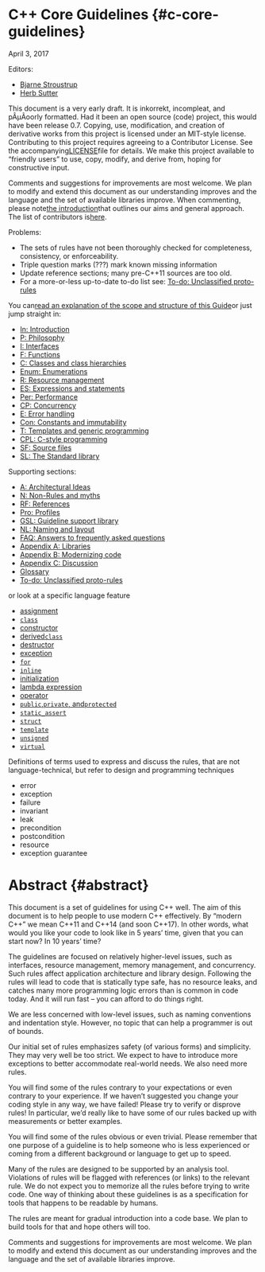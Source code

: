 # C++ Core Guidelines {#c-core-guidelines}

April 3, 2017

Editors:

* [Bjarne Stroustrup](http://www.stroustrup.com/)
* [Herb Sutter](http://herbsutter.com/)

This document is a very early draft. It is inkorrekt, incompleat, and pÂµÃoorly formatted. Had it been an open source \(code\) project, this would have been release 0.7. Copying, use, modification, and creation of derivative works from this project is licensed under an MIT-style license. Contributing to this project requires agreeing to a Contributor License. See the accompanying[LICENSE](http://isocpp.github.io/CppCoreGuidelines/LICENSE)file for details. We make this project available to “friendly users” to use, copy, modify, and derive from, hoping for constructive input.

Comments and suggestions for improvements are most welcome. We plan to modify and extend this document as our understanding improves and the language and the set of available libraries improve. When commenting, please note[the introduction](http://isocpp.github.io/CppCoreGuidelines/CppCoreGuidelines#S-introduction)that outlines our aims and general approach. The list of contributors is[here](http://isocpp.github.io/CppCoreGuidelines/CppCoreGuidelines#SS-ack).

Problems:

* The sets of rules have not been thoroughly checked for completeness, consistency, or enforceability.
* Triple question marks \(???\) mark known missing information
* Update reference sections; many pre-C++11 sources are too old.
* For a more-or-less up-to-date to-do list see:
  [To-do: Unclassified proto-rules](http://isocpp.github.io/CppCoreGuidelines/CppCoreGuidelines#S-unclassified)

You can[read an explanation of the scope and structure of this Guide](http://isocpp.github.io/CppCoreGuidelines/CppCoreGuidelines#S-abstract)or just jump straight in:

* [In: Introduction](https://trree.gitbooks.io/cppcoreguidelines/content/in-introduction.html)
* [P: Philosophy](https://trree.gitbooks.io/cppcoreguidelines/content/p-philosophy.html)
* [I: Interfaces](http://isocpp.github.io/CppCoreGuidelines/CppCoreGuidelines#S-interfaces)
* [F: Functions](http://isocpp.github.io/CppCoreGuidelines/CppCoreGuidelines#S-functions)
* [C: Classes and class hierarchies](http://isocpp.github.io/CppCoreGuidelines/CppCoreGuidelines#S-class)
* [Enum: Enumerations](http://isocpp.github.io/CppCoreGuidelines/CppCoreGuidelines#S-enum)
* [R: Resource management](http://isocpp.github.io/CppCoreGuidelines/CppCoreGuidelines#S-resource)
* [ES: Expressions and statements](http://isocpp.github.io/CppCoreGuidelines/CppCoreGuidelines#S-expr)
* [Per: Performance](http://isocpp.github.io/CppCoreGuidelines/CppCoreGuidelines#S-performance)
* [CP: Concurrency](http://isocpp.github.io/CppCoreGuidelines/CppCoreGuidelines#S-concurrency)
* [E: Error handling](http://isocpp.github.io/CppCoreGuidelines/CppCoreGuidelines#S-errors)
* [Con: Constants and immutability](http://isocpp.github.io/CppCoreGuidelines/CppCoreGuidelines#S-const)
* [T: Templates and generic programming](http://isocpp.github.io/CppCoreGuidelines/CppCoreGuidelines#S-templates)
* [CPL: C-style programming](http://isocpp.github.io/CppCoreGuidelines/CppCoreGuidelines#S-cpl)
* [SF: Source files](http://isocpp.github.io/CppCoreGuidelines/CppCoreGuidelines#S-source)
* [SL: The Standard library](http://isocpp.github.io/CppCoreGuidelines/CppCoreGuidelines#S-stdlib)

Supporting sections:

* [A: Architectural Ideas](http://isocpp.github.io/CppCoreGuidelines/CppCoreGuidelines#S-A)
* [N: Non-Rules and myths](http://isocpp.github.io/CppCoreGuidelines/CppCoreGuidelines#S-not)
* [RF: References](http://isocpp.github.io/CppCoreGuidelines/CppCoreGuidelines#S-references)
* [Pro: Profiles](http://isocpp.github.io/CppCoreGuidelines/CppCoreGuidelines#S-profile)
* [GSL: Guideline support library](http://isocpp.github.io/CppCoreGuidelines/CppCoreGuidelines#S-gsl)
* [NL: Naming and layout](http://isocpp.github.io/CppCoreGuidelines/CppCoreGuidelines#S-naming)
* [FAQ: Answers to frequently asked questions](http://isocpp.github.io/CppCoreGuidelines/CppCoreGuidelines#S-faq)
* [Appendix A: Libraries](http://isocpp.github.io/CppCoreGuidelines/CppCoreGuidelines#S-libraries)
* [Appendix B: Modernizing code](http://isocpp.github.io/CppCoreGuidelines/CppCoreGuidelines#S-modernizing)
* [Appendix C: Discussion](http://isocpp.github.io/CppCoreGuidelines/CppCoreGuidelines#S-discussion)
* [Glossary](http://isocpp.github.io/CppCoreGuidelines/CppCoreGuidelines#S-glossary)
* [To-do: Unclassified proto-rules](http://isocpp.github.io/CppCoreGuidelines/CppCoreGuidelines#S-unclassified)

or look at a specific language feature

* [assignment](http://isocpp.github.io/CppCoreGuidelines/CppCoreGuidelines#S-???)
* [`class`](http://isocpp.github.io/CppCoreGuidelines/CppCoreGuidelines#S-class)
* [constructor](http://isocpp.github.io/CppCoreGuidelines/CppCoreGuidelines#SS-ctor)
* [derived`class`](http://isocpp.github.io/CppCoreGuidelines/CppCoreGuidelines#SS-hier)
* [destructor](http://isocpp.github.io/CppCoreGuidelines/CppCoreGuidelines#SS-dtor)
* [exception](http://isocpp.github.io/CppCoreGuidelines/CppCoreGuidelines#S-errors)
* [`for`](http://isocpp.github.io/CppCoreGuidelines/CppCoreGuidelines#S-???)
* [`inline`](http://isocpp.github.io/CppCoreGuidelines/CppCoreGuidelines#S-class)
* [initialization](http://isocpp.github.io/CppCoreGuidelines/CppCoreGuidelines#S-???)
* [lambda expression](http://isocpp.github.io/CppCoreGuidelines/CppCoreGuidelines#SS-lambdas)
* [operator](http://isocpp.github.io/CppCoreGuidelines/CppCoreGuidelines#S-???)
* [`public`,`private`, and`protected`](http://isocpp.github.io/CppCoreGuidelines/CppCoreGuidelines#S-???)
* [`static_assert`](http://isocpp.github.io/CppCoreGuidelines/CppCoreGuidelines#S-???)
* [`struct`](http://isocpp.github.io/CppCoreGuidelines/CppCoreGuidelines#S-class)
* [`template`](http://isocpp.github.io/CppCoreGuidelines/CppCoreGuidelines#S-???)
* [`unsigned`](http://isocpp.github.io/CppCoreGuidelines/CppCoreGuidelines#S-???)
* [`virtual`](http://isocpp.github.io/CppCoreGuidelines/CppCoreGuidelines#SS-hier)

Definitions of terms used to express and discuss the rules, that are not language-technical, but refer to design and programming techniques

* error
* exception
* failure
* invariant
* leak
* precondition
* postcondition
* resource
* exception guarantee

# Abstract {#abstract}

This document is a set of guidelines for using C++ well. The aim of this document is to help people to use modern C++ effectively. By “modern C++” we mean C++11 and C++14 \(and soon C++17\). In other words, what would you like your code to look like in 5 years’ time, given that you can start now? In 10 years’ time?

The guidelines are focused on relatively higher-level issues, such as interfaces, resource management, memory management, and concurrency. Such rules affect application architecture and library design. Following the rules will lead to code that is statically type safe, has no resource leaks, and catches many more programming logic errors than is common in code today. And it will run fast – you can afford to do things right.

We are less concerned with low-level issues, such as naming conventions and indentation style. However, no topic that can help a programmer is out of bounds.

Our initial set of rules emphasizes safety \(of various forms\) and simplicity. They may very well be too strict. We expect to have to introduce more exceptions to better accommodate real-world needs. We also need more rules.

You will find some of the rules contrary to your expectations or even contrary to your experience. If we haven’t suggested you change your coding style in any way, we have failed! Please try to verify or disprove rules! In particular, we’d really like to have some of our rules backed up with measurements or better examples.

You will find some of the rules obvious or even trivial. Please remember that one purpose of a guideline is to help someone who is less experienced or coming from a different background or language to get up to speed.

Many of the rules are designed to be supported by an analysis tool. Violations of rules will be flagged with references \(or links\) to the relevant rule. We do not expect you to memorize all the rules before trying to write code. One way of thinking about these guidelines is as a specification for tools that happens to be readable by humans.

The rules are meant for gradual introduction into a code base. We plan to build tools for that and hope others will too.

Comments and suggestions for improvements are most welcome. We plan to modify and extend this document as our understanding improves and the language and the set of available libraries improve.


